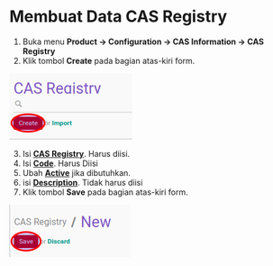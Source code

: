 # Membuat Data CAS Registry

1. Buka menu **Product -> Configuration -> CAS Information -> CAS Registry**
2. Klik tombol **Create** pada bagian atas-kiri form.

![](../../img/cas-registry/tombol-create.png)

3. Isi **[CAS Registry](./penjelasan.md#field-name)**. Harus diisi.
4. Isi **[Code](./penjelasan.md#field-code)**. Harus Diisi
5. Ubah **[Active](./penjelasan.md#field-active)** jika dibutuhkan.
6. isi **[Description](./penjelasan.md#field-description)**. Tidak harus diisi
7. Klik tombol **Save** pada bagian atas-kiri form.

![](../../img/cas-registry/tombol-save.png)
